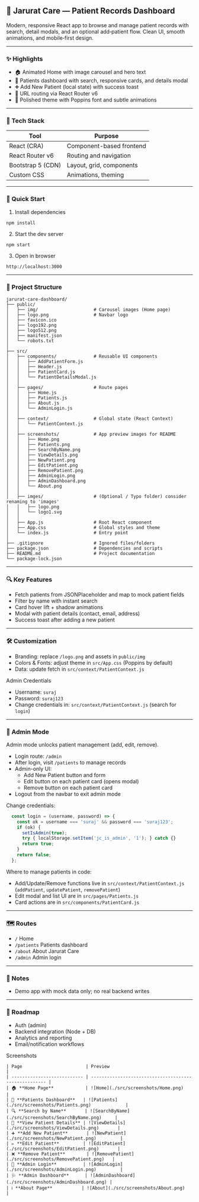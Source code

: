 ## 🌿 Jarurat Care — Patient Records Dashboard

Modern, responsive React app to browse and manage patient records with search, detail modals, and an optional add‑patient flow. Clean UI, smooth animations, and mobile‑first design.

---

### ✨ Highlights
- 🏠 Animated Home with image carousel and hero text
- 👥 Patients dashboard with search, responsive cards, and details modal
- ➕ Add New Patient (local state) with success toast
- 🔗 URL routing via React Router v6
- 🎨 Polished theme with Poppins font and subtle animations

---

### 🧰 Tech Stack
| Tool | Purpose |
|------|---------|
| React (CRA) | Component-based frontend |
| React Router v6 | Routing and navigation |
| Bootstrap 5 (CDN) | Layout, grid, components |
| Custom CSS | Animations, theming |

---

### 🚀 Quick Start
1) Install dependencies
```
npm install
```
2) Start the dev server
```
npm start
```
3) Open in browser
```
http://localhost:3000
```

---

### 📁 Project Structure
```
jarurat-care-dashboard/
├── public/
│   ├── img/                     # Carousel images (Home page)
│   ├── logo.png                 # Navbar logo
│   ├── favicon.ico
│   ├── logo192.png
│   ├── logo512.png
│   ├── manifest.json
│   └── robots.txt
│
├── src/
│   ├── components/              # Reusable UI components
│   │   ├── AddPatientForm.js
│   │   ├── Header.js
│   │   ├── PatientCard.js
│   │   └── PatientDetailsModal.js
│   │
│   ├── pages/                   # Route pages
│   │   ├── Home.js
│   │   ├── Patients.js
│   │   ├── About.js
│   │   └── AdminLogin.js
│   │
│   ├── context/                 # Global state (React Context)
│   │   └── PatientContext.js
│   │
│   ├── screenshots/             # App preview images for README
│   │   ├── Home.png
│   │   ├── Patients.png
│   │   ├── SearchByName.png
│   │   ├── ViewDetails.png
│   │   ├── NewPatient.png
│   │   ├── EditPatient.png
│   │   ├── RemovePatient.png
│   │   ├── AdminLogin.png
│   │   ├── AdminDashboard.png
│   │   └── About.png
│   │
│   ├── imges/                   # (Optional / Typo folder) consider renaming to 'images'
│   │   ├── logo.png
│   │   └── logo1.svg
│   │
│   ├── App.js                   # Root React component
│   ├── App.css                  # Global styles and theme
│   └── index.js                 # Entry point
│
├── .gitignore                   # Ignored files/folders
├── package.json                 # Dependencies and scripts
├── README.md                    # Project documentation
└── package-lock.json

```

---

### 🔍 Key Features
- Fetch patients from JSONPlaceholder and map to mock patient fields
- Filter by name with instant search
- Card hover lift + shadow animations
- Modal with patient details (contact, email, address)
- Success toast after adding a new patient

---

### 🛠 Customization
- Branding: replace `/logo.png` and assets in `public/img`
- Colors & Fonts: adjust theme in `src/App.css` (Poppins by default)
- Data: update fetch in `src/context/PatientContext.js`

Admin Credentials
- Username: `suraj`
- Password: `suraj123`
- Change credentials in: `src/context/PatientContext.js` (search for `login`)

---

### 🔐 Admin Mode
Admin mode unlocks patient management (add, edit, remove).

- Login route: `/admin`
- After login, visit `/patients` to manage records
- Admin-only UI:
  - Add New Patient button and form
  - Edit button on each patient card (opens modal)
  - Remove button on each patient card
- Logout from the navbar to exit admin mode

Change credentials:
```startLine:endLine:src/context/PatientContext.js
  const login = (username, password) => {
    const ok = username === 'suraj' && password === 'suraj123';
    if (ok) {
      setIsAdmin(true);
      try { localStorage.setItem('jc_is_admin', '1'); } catch {}
      return true;
    }
    return false;
  };
```

Where to manage patients in code:
- Add/Update/Remove functions live in `src/context/PatientContext.js` (`addPatient`, `updatePatient`, `removePatient`)
- Edit modal and list UI are in `src/pages/Patients.js`
- Card actions are in `src/components/PatientCard.js`

---

### 🗺 Routes
- `/` Home
- `/patients` Patients dashboard
- `/about` About Jarurat Care
- `/admin` Admin login

---

### 📌 Notes
- Demo app with mock data only; no real backend writes

---

### 🧭 Roadmap
- Auth (admin)
- Backend integration (Node + DB)
- Analytics and reporting
- Email/notification workflows

Screenshots
```
| Page                        | Preview                                               |
| --------------------------- | ----------------------------------------------------- |
| 🏠 **Home Page**            | ![Home](./src/screenshots/Home.png)                     |
| 👥 **Patients Dashboard**   | ![Patients](./src/screenshots/Patients.png)             |
| 🔍 **Search by Name**       | ![SearchByName](./src/screenshots/SearchByName.png)     |
| 📄 **View Patient Details** | ![ViewDetails](./src/screenshots/ViewDetails.png)       |
| ➕ **Add New Patient**       | ![NewPatient](./src/screenshots/NewPatient.png)         |
| ✏️ **Edit Patient**         | ![EditPatient](./src/screenshots/EditPatient.png)       |
| ❌ **Remove Patient**        | ![RemovePatient](./src/screenshots/RemovePatient.png)   |
| 🔐 **Admin Login**          | ![AdminLogin](./src/screenshots/AdminLogin.png)         |
| 🩺 **Admin Dashboard**      | ![AdminDashboard](./src/screenshots/AdminDashboard.png) |
| ℹ️ **About Page**           | ![About](./src/screenshots/About.png)                   |

